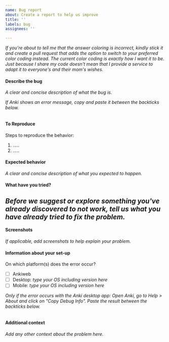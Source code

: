 ```yaml
---
name: Bug report
about: Create a report to help us improve
title: ''
labels: bug
assignees: ''

---
```


*If you're about to tell me that the answer coloring is incorrect, kindly stick
it and create a pull request that adds the option to switch to your preferred
color coding instead. The current color coding is exactly how I want it to be.
Just because I share my code doesn't mean that I provide a service to adapt it
to everyone's and their mom's wishes.*

#### Describe the bug
*A clear and concise description of what the bug is.*

*If Anki shows an error message, copy and paste it between the backticks below.*
```python

```

#### To Reproduce
Steps to reproduce the behavior:
1. .....
2. .....

#### Expected behavior
*A clear and concise description of what you expected to happen.*

#### What have you tried?
*Before we suggest or explore something you've already discovered to not work, tell us what you have already tried to fix the problem.*
- 

#### Screenshots
*If applicable, add screenshots to help explain your problem.*

#### Information about your set-up

On which platform(s) does the error occur?
- [ ] Ankiweb
- [ ] Desktop: *type your OS including version here*
- [ ] Mobile: *type your OS including version here*

*Only if the error occurs with the Anki desktop app:*
*Open Anki, go to Help > About and click on "Copy Debug Info". Paste the result between the backticks below.*
```

```

#### Additional context
*Add any other context about the problem here.*
